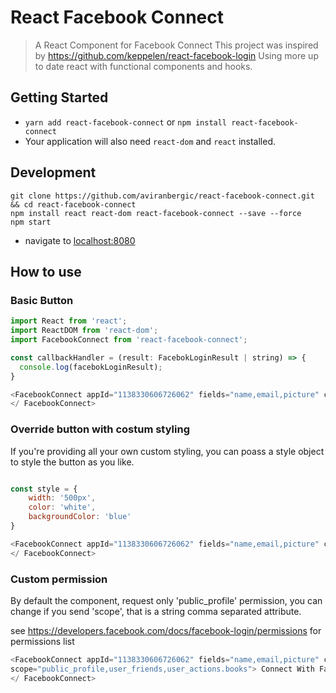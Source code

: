 # React Facebook Connect

> A React Component for Facebook Connect
> This project was inspired by <https://github.com/keppelen/react-facebook-login>
> Using more up to date react with functional components and hooks.

## Getting Started

- `yarn add react-facebook-connect` or `npm install react-facebook-connect`
- Your application will also need `react-dom` and `react` installed.

## Development

```shell
git clone https://github.com/aviranbergic/react-facebook-connect.git && cd react-facebook-connect
npm install react react-dom react-facebook-connect --save --force
npm start
```

- navigate to [localhost:8080](http://localhost:8080)

## How to use

### Basic Button

```js
import React from 'react';
import ReactDOM from 'react-dom';
import FacebookConnect from 'react-facebook-connect';

const callbackHandler = (result: FacebokLoginResult | string) => {
  console.log(facebokLoginResult);
}

<FacebookConnect appId="1138330606726062" fields="name,email,picture" callback={callbackHandler} xfbml buttonSize={'medium'} vairant={'primary'}> Connect With Facebook 
</ FacebookConnect>
```

### Override button with costum styling

If you're providing all your own custom styling, you can poass a style object to style the button as you like.

```js

const style = {
    width: '500px',
    color: 'white',
    backgroundColor: 'blue'
}

<FacebookConnect appId="1138330606726062" fields="name,email,picture" callback={callbackHandler} customStyle={style}> Connect With Facebook 
</ FacebookConnect>
```

### Custom permission

By default the component, request only 'public_profile' permission, you can change if you send 'scope', that is a string comma separated attribute.

see <https://developers.facebook.com/docs/facebook-login/permissions> for permissions list

```js
<FacebookConnect appId="1138330606726062" fields="name,email,picture" callback={callbackHandler} xfbml buttonSize={'medium'} vairant={'primary'}
scope="public_profile,user_friends,user_actions.books"> Connect With Facebook 
</ FacebookConnect>
```
